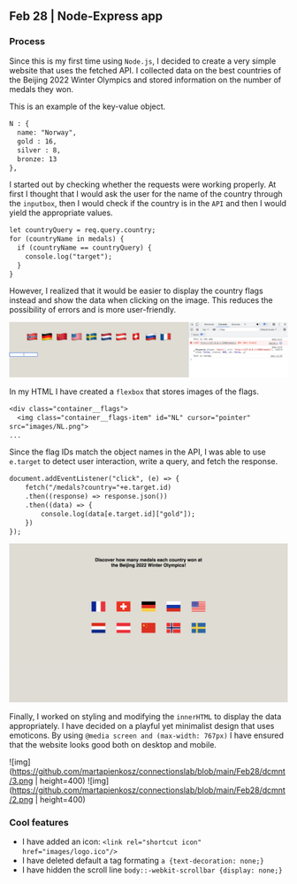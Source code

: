 ## Feb 28 | Node-Express app

### Process
Since this is my first time using `Node.js`, I decided to create a very simple website that uses the fetched API. I collected data on the best countries of the Beijing 2022 Winter Olympics and stored information on the number of medals they won.

This is an example of the key-value object.

```
N : {
  name: "Norway",
  gold : 16,
  silver : 8,
  bronze: 13
},
```

I started out by checking whether the requests were working properly. At first I thought that I would ask the user for the name of the country through the `inputbox`, then I would check if the country is in the `API` and then I would yield the appropriate values.

```
let countryQuery = req.query.country;
for (countryName in medals) {
  if (countryName == countryQuery) {
    console.log("target");
  }
}
```
However, I realized that it would be easier to display the country flags instead and show the data when clicking on the image. This reduces the possibility of errors and is more user-friendly.

![img](https://github.com/martapienkosz/connectionslab/blob/main/Feb28/dcmnt/0.png)

In my HTML I have created a `flexbox` that stores images of the flags.

```
<div class="container__flags">
  <img class="container__flags-item" id="NL" cursor="pointer" src="images/NL.png">
...
```
Since the flag IDs match the object names in the API, I was able to use `e.target` to detect user interaction, write a query, and fetch the response.

```
document.addEventListener("click", (e) => {
    fetch("/medals?country="+e.target.id)
    .then((response) => response.json())
    .then((data) => {
        console.log(data[e.target.id]["gold"]);
    })
});
```
  
![img](https://github.com/martapienkosz/connectionslab/blob/main/Feb28/dcmnt/1.png)  

Finally, I worked on styling and modifying the `innerHTML` to display the data appropriately. I have decided on a playful yet minimalist design that uses emoticons. By using `@media screen and (max-width: 767px)` I have ensured that the website looks good both on desktop and mobile.
  
![img](https://github.com/martapienkosz/connectionslab/blob/main/Feb28/dcmnt/3.png | height=400) ![img](https://github.com/martapienkosz/connectionslab/blob/main/Feb28/dcmnt/2.png | height=400)  

### Cool features
- I have added an icon: `<link rel="shortcut icon" href="images/logo.ico"/>`
- I have deleted default a tag formating `a {text-decoration: none;}`
- I have hidden the scroll line `body::-webkit-scrollbar {display: none;}`
